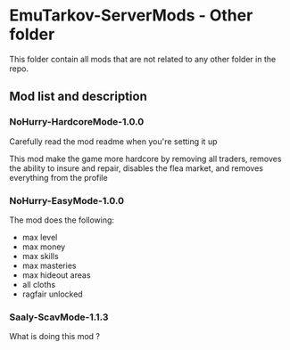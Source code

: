 # EmuTarkov-ServerMods - Other folder
This folder contain all mods that are not related to any other folder in the repo.


## Mod list and description


### NoHurry-HardcoreMode-1.0.0

Carefully read the mod readme when you're setting it up

This mod make the game more hardcore by removing all traders, removes the ability to insure and repair, disables the flea market, and removes everything from the profile

### NoHurry-EasyMode-1.0.0
The mod does the following:
- max level
- max money
- max skills
- max masteries
- max hideout areas
- all cloths
- ragfair unlocked

### Saaly-ScavMode-1.1.3
What is doing this mod ?